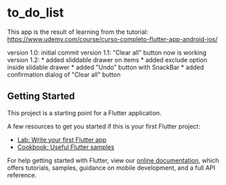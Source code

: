 # to_do_list

This app is the result of learning from the tutorial:
https://www.udemy.com/course/curso-completo-flutter-app-android-ios/

version 1.0: initial commit
version 1.1: "Clear all" button now is working
version 1.2: * added sliddable drawer on items
             * added exclude option inside slidable drawer
             * added "Undo" button with SnackBar
             * added confirmation dialog of "Clear all" button

## Getting Started

This project is a starting point for a Flutter application.

A few resources to get you started if this is your first Flutter project:

- [Lab: Write your first Flutter app](https://flutter.dev/docs/get-started/codelab)
- [Cookbook: Useful Flutter samples](https://flutter.dev/docs/cookbook)

For help getting started with Flutter, view our
[online documentation](https://flutter.dev/docs), which offers tutorials,
samples, guidance on mobile development, and a full API reference.
